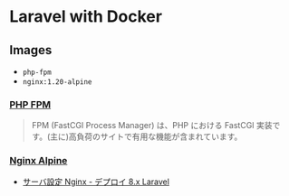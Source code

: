 # Laravel with Docker

## Images

- `php-fpm`
- `nginx:1.20-alpine`

### [PHP FPM](https://www.php.net/manual/ja/install.fpm.php)

> FPM (FastCGI Process Manager) は、PHP における FastCGI 実装です。(主に)高負荷のサイトで有用な機能が含まれています。

### [Nginx Alpine](https://hub.docker.com/_/nginx)

- [サーバ設定 Nginx - デプロイ 8.x Laravel](https://readouble.com/laravel/8.x/ja/deployment.html)
